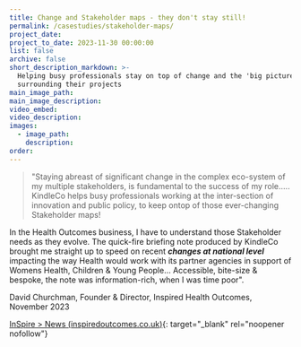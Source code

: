 ```yaml
---
title: Change and Stakeholder maps - they don't stay still!
permalink: /casestudies/stakeholder-maps/
project_date:
project_to_date: 2023-11-30 00:00:00
list: false
archive: false
short_description_markdown: >-
  Helping busy professionals stay on top of change and the 'big picture'
  surrounding their projects
main_image_path:
main_image_description:
video_embed:
video_description:
images:
  - image_path:
    description:
order:
---
```

> "Staying abreast of significant change in the complex eco-system of my multiple stakeholders, is fundamental to the success of my role….. KindleCo helps busy professionals working at the inter-section of innovation and public policy, to keep ontop of those ever-changing Stakeholder maps!

In the Health Outcomes business, I have to understand those Stakeholder needs as they evolve. The quick-fire briefing note produced by KindleCo brought me straight up to speed on recent ***changes at national level*** impacting the way Health would work with its partner agencies in support of Womens Health, Children & Young People… Accessible, bite-size & bespoke, the note was information-rich, when I was time poor".

David Churchman, Founder & Director, Inspired Health Outcomes, November 2023

[InSpire &gt; News (inspiredoutcomes.co.uk)](https://www.inspiredoutcomes.co.uk/news){: target="_blank" rel="noopener nofollow"}